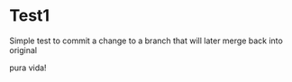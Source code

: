 # Test1

Simple test to commit a change to a branch that will later merge back into original

pura vida!
